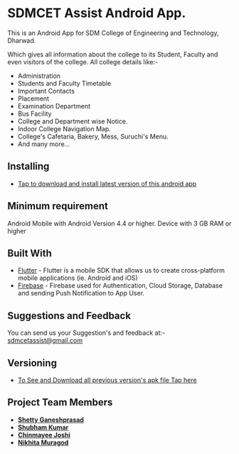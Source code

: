 # SDMCET Assist Android App.

This is an Android App for SDM College of Engineering and Technology, Dharwad.


Which gives all information about the college to its Student, Faculty and even visitors of the college.
All college details like:-
* Administration
* Students and Faculty Timetable
* Important Contacts
* Placement
* Examination Department
* Bus Facility
* College and Department wise Notice.
* Indoor College Navigation Map.
* College's Cafetaria, Bakery, Mess, Suruchi's Menu.
* And many more...


## Installing

* [Tap to download and install latest version of this android app](https://drive.google.com/drive/u/2/folders/1HEV_Y3rv9amnEES67vkuSvhR-R8t2kRE
) 

## Minimum requirement
Android Mobile with Android Version 4.4 or higher.
Device with 3 GB RAM or higher

## Built With

* [Flutter](https://flutter.dev/docs) - Flutter is a mobile SDK that allows us to create cross-platform mobile applications (ie. Android and iOS)
* [Firebase](https://maven.apache.org/) - Firebase used for Authentication, Cloud Storage, Database and sending Push Notification to App User.

## Suggestions and Feedback

You can send us your Suggestion's and feedback at:- sdmcetassist@gmail.com


## Versioning

* [To See and Download all previous version's apk file Tap here](https://drive.google.com/open?id=1HP0kve3qMRyvOFV2LON9PrHwtkPFXO-F)


## Project Team Members

* [**Shetty Ganeshprasad**](https://github.com/ganeshShetty98/)
* [**Shubham Kumar**](https://github.com/Shubhamkumar6458)
* [**Chinmayee Joshi**](https://github.com/chinmayee143)
* [**Nikhita Muragod**](https://github.com/nikhita-png)





